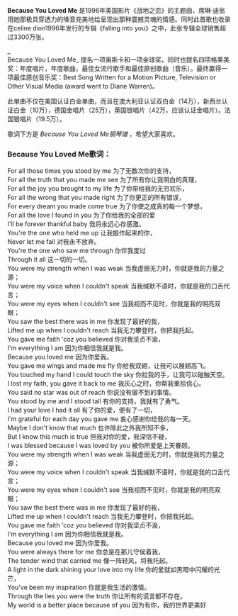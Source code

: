 

**Because You Loved Me**
是1996年美国影片《战地之恋》的主题曲，席琳·迪翁用她那极具穿透力的嗓音完美地给呈现出那种震撼灵魂的情感。同时此首歌也收录在celine
dion1996年发行的专辑《falling into you》之中，此张专辑全球销售超过3300万张。

_  
Because You Loved Me_
提名一项奥斯卡和一项金球奖，同时也提名四项格莱美奖：年度唱片，年度歌曲，最佳女流行歌手和最佳原创歌曲（音乐）。最终赢得一项最佳原创音乐奖：Best Song
Written for a Motion Picture, Television or Other Visual Media (award went to
Diane Warren)。

  
此单曲不仅在美国认证白金单曲，而且在澳大利亚认证双白金（14万），新西兰认证白金（10万），德国金唱片（25万），英国银唱片（42万，应该认证金唱片）。法国银唱片（19.5万）。

  
歌词下方是 _Because You Loved Me钢琴谱_ ，希望大家喜欢。

### Because You Loved Me歌词：

For all those times you stood by me 为了无数次你的支持，  
For all the truth that you made me see 为了所有你让我明白的真理，  
For all the joy you brought to my life 为了你带给我的无穷欢乐，  
For all the wrong that you made right 为了你更正的所有错误，  
For every dream you made come true 为了你使之成真的每一个梦想，  
For all the love I found in you 为了你给我的全部的爱  
I'll be forever thankful baby 我将永远心存感激。  
You're the one who held me up 让我振作起来的你，  
Never let me fall 对我永不放弃。  
You're the one who saw me through 你伴我度过  
Through it all 这一切的一切。  
You were my strength when I was weak 当我虚弱无力时，你就是我的力量之源；  
You were my voice when I couldn't speak 当我缄默不语时，你就是我的口舌代言；  
You were my eyes when I couldn't see 当我视而不见时，你就是我的明亮双眼；  
You saw the best there was in me 你发现了最好的我，  
Lifted me up when I couldn't reach 当我无力攀登时，你把我托起。  
You gave me faith 'coz you believed 你对我坚贞不渝，  
I'm everything I am 因为你相信我就是我。  
Because you loved me 因为你爱我。  
You gave me wings and made me fly 你给我双翅，让我可以展翅高飞。  
You touched my hand I could touch the sky 你拉我的手，让我可以碰触天空。  
I lost my faith, you gave it back to me 我灰心之时，你帮我重拾信心。  
You said no star was out of reach 你说没有做不到的事情。  
You stood by me and I stood tall 有你的支持，我就有了勇气。  
I had your love I had it all 有了你的爱，便有了一切，  
I'm grateful for each day you gave me 衷心感谢你给我的每一天。  
Maybe I don't know that much 也许除此之外我所知不多，  
But I know this much is true 但我对你的爱，我深信不疑，  
I was blessed because I was loved by you 被你所爱是上天眷顾。  
You were my strength when I was weak 当我虚弱无力时，你就是我的力量之源；  
You were my voice when I couldn't speak 当我缄默不语时，你就是我的口舌代言；  
You were my eyes when I couldn't see 当我视而不见时，你就是我的明亮双眼；  
You saw the best there was in me 你发现了最好的我，  
Lifted me up when I couldn't reach 当我无力攀登时，你把我托起。  
You gave me faith 'coz you believed 你对我坚贞不渝，  
I'm everything I am 因为你相信我就是我。  
Because you loved me 因为你爱我。  
You were always there for me 你总是在那儿守侯着我，  
The tender wind that carried me 像一阵轻风，将我托起。  
A light in the dark shining your love into my life 你的爱就如黑暗中闪耀的光芒，  
You've been my inspiration 你就是我生活的激情。  
Through the lies you were the truth 你让所有的谎言都不存在。  
My world is a better place because of you 因为有你，我的世界更美好

